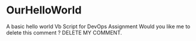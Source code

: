 # OurHelloWorld
A basic hello world Vb Script for DevOps Assignment
Would you like me to delete this comment ? DELETE MY COMMENT.
